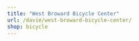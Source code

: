 ```yaml
---
title: "West Broward Bicycle Center"
url: /davie/west-broward-bicycle-center/
shop: bicycle
---
```

